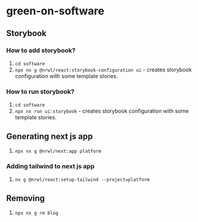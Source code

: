 # green-on-software

## Storybook

### How to add storybook?

1. `cd software`
2. `npx nx g @nrwl/react:storybook-configuration ui` - creates storybook configuration with some template stories.

### How to run storybook?

1. `cd software`
2. `npx nx run ui:storybook` - creates storybook configuration with some template stories.

## Generating next js app

1. `npx nx g @nrwl/next:app platform`

### Adding tailwind to next js app

1. `nx g @nrwl/react:setup-tailwind --project=platform`

## Removing

1. `npx nx g rm blog`

